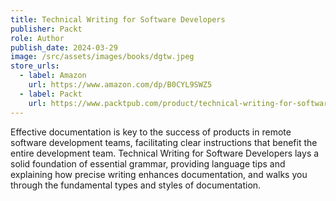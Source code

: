 ```yaml
---
title: Technical Writing for Software Developers
publisher: Packt
role: Author
publish_date: 2024-03-29
image: /src/assets/images/books/dgtw.jpeg
store_urls:
  - label: Amazon
    url: https://www.amazon.com/dp/B0CYL9SWZ5
  - label: Packt
    url: https://www.packtpub.com/product/technical-writing-for-software-developers/9781835080405
---
```


Effective documentation is key to the success of products in remote software development teams, facilitating clear instructions that benefit the entire development team. Technical Writing for Software Developers lays a solid foundation of essential grammar, providing language tips and explaining how precise writing enhances documentation, and walks you through the fundamental types and styles of documentation.